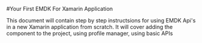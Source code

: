 #Your First EMDK For Xamarin Application

This document will contain step by step instructsions for using EMDK Api's in a new Xamarin application from scratch. It will cover adding the component to the project, using profile manager, using basic APIs